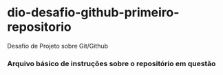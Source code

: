 # dio-desafio-github-primeiro-repositorio
Desafio de Projeto sobre Git/Github

### Arquivo básico de instruções sobre o repositório em questão
